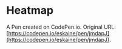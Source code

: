 # Heatmap

A Pen created on CodePen.io. Original URL: [https://codepen.io/eskaine/pen/jmdapJ](https://codepen.io/eskaine/pen/jmdapJ).


